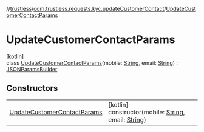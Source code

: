 //[trustless](../../../index.md)/[com.trustless.requests.kyc.updateCustomerContact](../index.md)/[UpdateCustomerContactParams](index.md)

# UpdateCustomerContactParams

[kotlin]\
class [UpdateCustomerContactParams](index.md)(mobile: [String](https://kotlinlang.org/api/latest/jvm/stdlib/kotlin/-string/index.html), email: [String](https://kotlinlang.org/api/latest/jvm/stdlib/kotlin/-string/index.html)) : [JSONParamsBuilder](../../com.trustless.params/-j-s-o-n-params-builder/index.md)

## Constructors

| | |
|---|---|
| [UpdateCustomerContactParams](-update-customer-contact-params.md) | [kotlin]<br>constructor(mobile: [String](https://kotlinlang.org/api/latest/jvm/stdlib/kotlin/-string/index.html), email: [String](https://kotlinlang.org/api/latest/jvm/stdlib/kotlin/-string/index.html)) |
